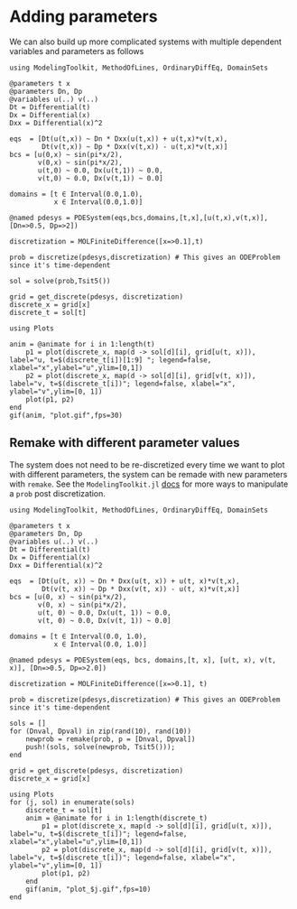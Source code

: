 # Adding parameters

We can also build up more complicated systems with multiple dependent variables and parameters as follows

```@example params1
using ModelingToolkit, MethodOfLines, OrdinaryDiffEq, DomainSets

@parameters t x
@parameters Dn, Dp
@variables u(..) v(..)
Dt = Differential(t)
Dx = Differential(x)
Dxx = Differential(x)^2

eqs  = [Dt(u(t,x)) ~ Dn * Dxx(u(t,x)) + u(t,x)*v(t,x), 
        Dt(v(t,x)) ~ Dp * Dxx(v(t,x)) - u(t,x)*v(t,x)]
bcs = [u(0,x) ~ sin(pi*x/2),
       v(0,x) ~ sin(pi*x/2),
       u(t,0) ~ 0.0, Dx(u(t,1)) ~ 0.0,
       v(t,0) ~ 0.0, Dx(v(t,1)) ~ 0.0]

domains = [t ∈ Interval(0.0,1.0),
           x ∈ Interval(0.0,1.0)]

@named pdesys = PDESystem(eqs,bcs,domains,[t,x],[u(t,x),v(t,x)],[Dn=>0.5, Dp=>2])

discretization = MOLFiniteDifference([x=>0.1],t)

prob = discretize(pdesys,discretization) # This gives an ODEProblem since it's time-dependent

sol = solve(prob,Tsit5())

grid = get_discrete(pdesys, discretization)
discrete_x = grid[x]
discrete_t = sol[t]

using Plots

anim = @animate for i in 1:length(t)
    p1 = plot(discrete_x, map(d -> sol[d][i], grid[u(t, x)]), label="u, t=$(discrete_t[i])[1:9] "; legend=false, xlabel="x",ylabel="u",ylim=[0,1])
    p2 = plot(discrete_x, map(d -> sol[d][i], grid[v(t, x)]), label="v, t=$(discrete_t[i])"; legend=false, xlabel="x", ylabel="v",ylim=[0, 1])
    plot(p1, p2)
end
gif(anim, "plot.gif",fps=30)
```

## Remake with different parameter values

The system does not need to be re-discretized every time we want to plot with different parameters, the system can be remade with new parameters with `remake`. See the `ModelingToolkit.jl` [docs](https://mtk.sciml.ai/stable/tutorials/ode_modeling/#Algebraic-relations-and-structural-simplification) for more ways to manipulate a `prob` post discretization.

```@example params2
using ModelingToolkit, MethodOfLines, OrdinaryDiffEq, DomainSets

@parameters t x
@parameters Dn, Dp
@variables u(..) v(..)
Dt = Differential(t)
Dx = Differential(x)
Dxx = Differential(x)^2

eqs  = [Dt(u(t, x)) ~ Dn * Dxx(u(t, x)) + u(t, x)*v(t,x),
        Dt(v(t, x)) ~ Dp * Dxx(v(t, x)) - u(t, x)*v(t,x)]
bcs = [u(0, x) ~ sin(pi*x/2),
       v(0, x) ~ sin(pi*x/2),
       u(t, 0) ~ 0.0, Dx(u(t, 1)) ~ 0.0,
       v(t, 0) ~ 0.0, Dx(v(t, 1)) ~ 0.0]

domains = [t ∈ Interval(0.0, 1.0),
           x ∈ Interval(0.0, 1.0)]

@named pdesys = PDESystem(eqs, bcs, domains,[t, x], [u(t, x), v(t, x)], [Dn=>0.5, Dp=>2.0])

discretization = MOLFiniteDifference([x=>0.1], t)

prob = discretize(pdesys,discretization) # This gives an ODEProblem since it's time-dependent

sols = []
for (Dnval, Dpval) in zip(rand(10), rand(10))
    newprob = remake(prob, p = [Dnval, Dpval])
    push!(sols, solve(newprob, Tsit5()));
end

grid = get_discrete(pdesys, discretization)
discrete_x = grid[x]

using Plots
for (j, sol) in enumerate(sols)
    discrete_t = sol[t]
    anim = @animate for i in 1:length(discrete_t)
        p1 = plot(discrete_x, map(d -> sol[d][i], grid[u(t, x)]), label="u, t=$(discrete_t[i])"; legend=false, xlabel="x",ylabel="u",ylim=[0,1])
        p2 = plot(discrete_x, map(d -> sol[d][i], grid[v(t, x)]), label="v, t=$(discrete_t[i])"; legend=false, xlabel="x", ylabel="v",ylim=[0, 1])
        plot(p1, p2)
    end
    gif(anim, "plot_$j.gif",fps=10)
end

```